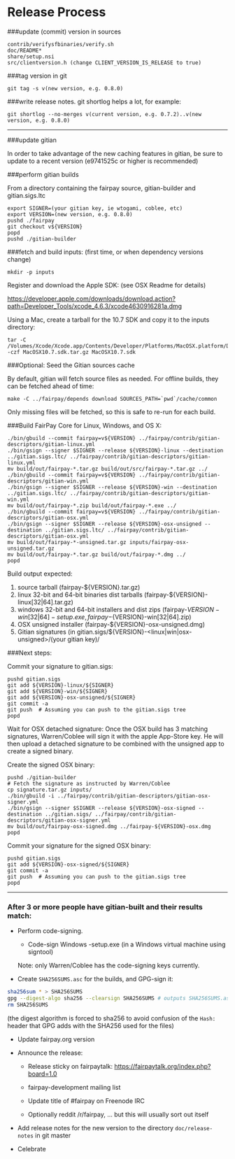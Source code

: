 Release Process
====================

###update (commit) version in sources

	contrib/verifysfbinaries/verify.sh
	doc/README*
	share/setup.nsi
	src/clientversion.h (change CLIENT_VERSION_IS_RELEASE to true)

###tag version in git

	git tag -s v(new version, e.g. 0.8.0)

###write release notes. git shortlog helps a lot, for example:

	git shortlog --no-merges v(current version, e.g. 0.7.2)..v(new version, e.g. 0.8.0)

* * *

###update gitian

 In order to take advantage of the new caching features in gitian, be sure to update to a recent version (e9741525c or higher is recommended)

###perform gitian builds

 From a directory containing the fairpay source, gitian-builder and gitian.sigs.ltc
  
	export SIGNER=(your gitian key, ie wtogami, coblee, etc)
	export VERSION=(new version, e.g. 0.8.0)
	pushd ./fairpay
	git checkout v${VERSION}
	popd
	pushd ./gitian-builder

###fetch and build inputs: (first time, or when dependency versions change)
 
	mkdir -p inputs

 Register and download the Apple SDK: (see OSX Readme for details)
 
 https://developer.apple.com/downloads/download.action?path=Developer_Tools/xcode_4.6.3/xcode4630916281a.dmg
 
 Using a Mac, create a tarball for the 10.7 SDK and copy it to the inputs directory:
 
	tar -C /Volumes/Xcode/Xcode.app/Contents/Developer/Platforms/MacOSX.platform/Developer/SDKs/ -czf MacOSX10.7.sdk.tar.gz MacOSX10.7.sdk

###Optional: Seed the Gitian sources cache

  By default, gitian will fetch source files as needed. For offline builds, they can be fetched ahead of time:

	make -C ../fairpay/depends download SOURCES_PATH=`pwd`/cache/common

  Only missing files will be fetched, so this is safe to re-run for each build.

###Build FairPay Core for Linux, Windows, and OS X:
  
	./bin/gbuild --commit fairpay=v${VERSION} ../fairpay/contrib/gitian-descriptors/gitian-linux.yml
	./bin/gsign --signer $SIGNER --release ${VERSION}-linux --destination ../gitian.sigs.ltc/ ../fairpay/contrib/gitian-descriptors/gitian-linux.yml
	mv build/out/fairpay-*.tar.gz build/out/src/fairpay-*.tar.gz ../
	./bin/gbuild --commit fairpay=v${VERSION} ../fairpay/contrib/gitian-descriptors/gitian-win.yml
	./bin/gsign --signer $SIGNER --release ${VERSION}-win --destination ../gitian.sigs.ltc/ ../fairpay/contrib/gitian-descriptors/gitian-win.yml
	mv build/out/fairpay-*.zip build/out/fairpay-*.exe ../
	./bin/gbuild --commit fairpay=v${VERSION} ../fairpay/contrib/gitian-descriptors/gitian-osx.yml
	./bin/gsign --signer $SIGNER --release ${VERSION}-osx-unsigned --destination ../gitian.sigs.ltc/ ../fairpay/contrib/gitian-descriptors/gitian-osx.yml
	mv build/out/fairpay-*-unsigned.tar.gz inputs/fairpay-osx-unsigned.tar.gz
	mv build/out/fairpay-*.tar.gz build/out/fairpay-*.dmg ../
	popd
  Build output expected:

  1. source tarball (fairpay-${VERSION}.tar.gz)
  2. linux 32-bit and 64-bit binaries dist tarballs (fairpay-${VERSION}-linux[32|64].tar.gz)
  3. windows 32-bit and 64-bit installers and dist zips (fairpay-${VERSION}-win[32|64]-setup.exe, fairpay-${VERSION}-win[32|64].zip)
  4. OSX unsigned installer (fairpay-${VERSION}-osx-unsigned.dmg)
  5. Gitian signatures (in gitian.sigs/${VERSION}-<linux|win|osx-unsigned>/(your gitian key)/

###Next steps:

Commit your signature to gitian.sigs:

	pushd gitian.sigs
	git add ${VERSION}-linux/${SIGNER}
	git add ${VERSION}-win/${SIGNER}
	git add ${VERSION}-osx-unsigned/${SIGNER}
	git commit -a
	git push  # Assuming you can push to the gitian.sigs tree
	popd

  Wait for OSX detached signature:
	Once the OSX build has 3 matching signatures, Warren/Coblee will sign it with the apple App-Store key.
	He will then upload a detached signature to be combined with the unsigned app to create a signed binary.

  Create the signed OSX binary:

	pushd ./gitian-builder
	# Fetch the signature as instructed by Warren/Coblee
	cp signature.tar.gz inputs/
	./bin/gbuild -i ../fairpay/contrib/gitian-descriptors/gitian-osx-signer.yml
	./bin/gsign --signer $SIGNER --release ${VERSION}-osx-signed --destination ../gitian.sigs/ ../fairpay/contrib/gitian-descriptors/gitian-osx-signer.yml
	mv build/out/fairpay-osx-signed.dmg ../fairpay-${VERSION}-osx.dmg
	popd

Commit your signature for the signed OSX binary:

	pushd gitian.sigs
	git add ${VERSION}-osx-signed/${SIGNER}
	git commit -a
	git push  # Assuming you can push to the gitian.sigs tree
	popd

-------------------------------------------------------------------------

### After 3 or more people have gitian-built and their results match:

- Perform code-signing.

    - Code-sign Windows -setup.exe (in a Windows virtual machine using signtool)

  Note: only Warren/Coblee has the code-signing keys currently.

- Create `SHA256SUMS.asc` for the builds, and GPG-sign it:
```bash
sha256sum * > SHA256SUMS
gpg --digest-algo sha256 --clearsign SHA256SUMS # outputs SHA256SUMS.asc
rm SHA256SUMS
```
(the digest algorithm is forced to sha256 to avoid confusion of the `Hash:` header that GPG adds with the SHA256 used for the files)

- Update fairpay.org version

- Announce the release:

  - Release sticky on fairpaytalk: https://fairpaytalk.org/index.php?board=1.0

  - fairpay-development mailing list

  - Update title of #fairpay on Freenode IRC

  - Optionally reddit /r/fairpay, ... but this will usually sort out itself

- Add release notes for the new version to the directory `doc/release-notes` in git master

- Celebrate 
